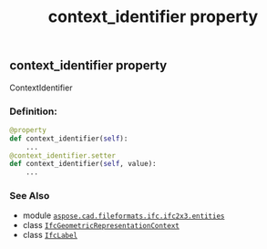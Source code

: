 ﻿---
title: context_identifier property
second_title: Aspose.CAD for Python via .NET API References
description: 
type: docs
weight: 30
url: /aspose.cad.fileformats.ifc.ifc2x3.entities/ifcgeometricrepresentationcontext/context_identifier/
is_root: false
---

## context_identifier property


ContextIdentifier
### Definition:
```python
@property
def context_identifier(self):
    ...
@context_identifier.setter
def context_identifier(self, value):
    ...
```

### See Also
* module [`aspose.cad.fileformats.ifc.ifc2x3.entities`](../../)
* class [`IfcGeometricRepresentationContext`](/cad/python-net/aspose.cad.fileformats.ifc.ifc2x3.entities/ifcgeometricrepresentationcontext)
* class [`IfcLabel`](/cad/python-net/aspose.cad.fileformats.ifc.ifc2x3.types/ifclabel)
